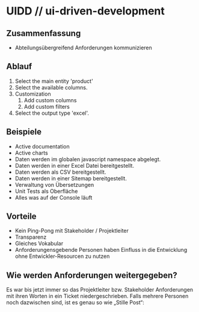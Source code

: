 # UIDD // ui-driven-development

## Zusammenfassung
- Abteilungsübergreifend Anforderungen kommunizieren

## Ablauf
1. Select the main entity 'product'
2. Select the available columns.
3. Customization
    1. Add custom columns
    2. Add custom filters
4. Select the output type 'excel'.

## Beispiele
- Active documentation
- Active charts
- Daten werden im globalen javascript namespace abgelegt.
- Daten werden in einer Excel Datei bereitgestellt.
- Daten werden als CSV bereitgestellt.
- Daten werden in einer Sitemap bereitgestellt.
- Verwaltung von Übersetzungen
- Unit Tests als Oberfläche
- Alles was auf der Console läuft

## Vorteile
- Kein Ping-Pong mit Stakeholder / Projektleiter
- Transparenz
- Gleiches Vokabular
- Anforderungensgebende Personen haben Einfluss in die Entwicklung ohne Entwickler-Resourcen zu nutzen

## Wie werden Anforderungen weitergegeben?
Es war bis jetzt immer so das Projektleiter bzw. Stakeholder Anforderungen mit ihren Worten in ein Ticket niedergeschrieben. Falls mehrere Personen noch dazwischen sind, ist es genau so wie „Stille Post“:

